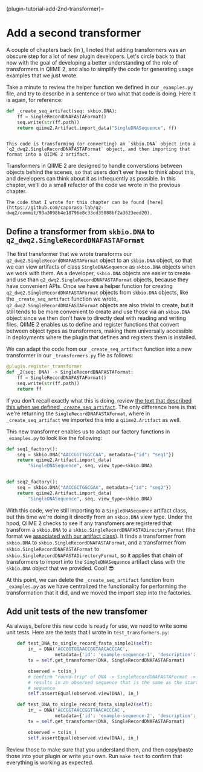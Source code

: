 (plugin-tutorial-add-2nd-transformer)=
# Add a second transformer

A couple of chapters back (in [](plugin-tutorial-add-artifact-class)), I noted that adding transformers was an obscure step for a lot of new plugin developers.
Let's circle back to that now with the goal of developing a better understanding of the role of transformers in QIIME 2, and also to simplify the code for generating usage examples that we just wrote.

Take a minute to review the helper function we defined in our `_examples.py` file, and try to describe in a sentence or two what that code is doing.
Here it is again, for reference:

```python
def _create_seq_artifact(seq: skbio.DNA):
    ff = SingleRecordDNAFASTAFormat()
    seq.write(str(ff.path))
    return qiime2.Artifact.import_data("SingleDNASequence", ff)
```

```{dropdown} Here's my description of what this is doing, but come up with your own before looking at this.

This code is transforming (or converting) an `skbio.DNA` object into a `q2_dwq2.SingleRecordDNAFASTAFormat` object, and then importing that format into a QIIME 2 artifact.
```

Transformers in QIIME 2 are designed to handle converstions between objects behind the scenes, so that users don't ever have to think about this, and developers can think about it as infrequently as possible.
In this chapter, we'll do a small refactor of the code we wrote in the previous chapter.

```{admonition} tl;dr
The code that I wrote for this chapter can be found [here](https://github.com/caporaso-lab/q2-dwq2/commit/93a3098b4e18796e8c33cd35088bf2a3623eed20).
```

## Define a transformer from `skbio.DNA` to `q2_dwq2.SingleRecordDNAFASTAFormat`

The first transformer that we wrote transforms our `q2_dwq2.SingleRecordDNAFASTAFormat` object to an `skbio.DNA` object, so that we can view artifacts of class `SingleDNASequence` as `skbio.DNA` objects when we work with them.
As a developer, `skbio.DNA` objects are easier to create and use than `q2_dwq2.SingleRecordDNAFASTAFormat` objects, because they have convenient APIs.
Once we have a helper function for creating `q2_dwq2.SingleRecordDNAFASTAFormat` objects from `skbio.DNA` objects, like the `_create_seq_artifact` function we wrote, `q2_dwq2.SingleRecordDNAFASTAFormat` objects are also trivial to create, but it still tends to be more convenient to create and use those via an `skbio.DNA` object since we then don't have to directly deal with reading and writing files.
QIIME 2 enables us to define and register functions that convert between object types as transformers, making them universally accessible in deployments where the plugin that defines and registers them is installed.

We can adapt the code from our `_create_seq_artifact` function into a new transformer in our `_transformers.py` file as follows:

```python
@plugin.register_transformer
def _2(seq: DNA) -> SingleRecordDNAFASTAFormat:
    ff = SingleRecordDNAFASTAFormat()
    seq.write(str(ff.path))
    return ff
```

If you don't recall exactly what this is doing, review [the text that described this when we defined `_create_seq_artifact`](_create_seq_artifact_helper_function).
The only difference here is that we're returning the `SingleRecordDNAFASTAFormat`, where in `_create_seq_artifact` we imported this into a `qiime2.Aritfact` as well.

This new transformer enables us to adapt our factory functions in `_examples.py` to look like the following:

```python
def seq1_factory():
    seq = skbio.DNA("AACCGGTTGGCCAA", metadata={"id": "seq1"})
    return qiime2.Artifact.import_data(
        "SingleDNASequence", seq, view_type=skbio.DNA)


def seq2_factory():
    seq = skbio.DNA("AACCGCTGGCGAA", metadata={"id": "seq2"})
    return qiime2.Artifact.import_data(
        "SingleDNASequence", seq, view_type=skbio.DNA)
```

With this code, we're still importing to a `SingleDNASequence` artifact class, but this time we're doing it directly from an `skbio.DNA` view type.
Under the hood, QIIME 2 checks to see if any transfomers are registered that transform a `skbio.DNA` to a `skbio.SingleRecordDNAFASTADirectoryFormat` (the format we [associated with our artifact class](register-artifact-class)).
It finds a transformer from `skbio.DNA` to `skbio.SingleRecordDNAFASTAFormat`, and a transformer from `skbio.SingleRecordDNAFASTAFormat` to `skbio.SingleRecordDNAFASTADirectoryFormat`, so it applies that chain of transformers to import into the `SingleDNASequence` artifact class with the `skbio.DNA` object that we provided.
Cool! 😎

At this point, we can delete the `_create_seq_artifact` function from `_examples.py` as we have centralized the functionality for performing the transformation that it did, and we moved the import step into the factories.

## Add unit tests of the new transfomer

As always, before this new code is ready for use, we need to write some unit tests.
Here are the tests that I wrote in `test_transformers.py`:

```python
    def test_DNA_to_single_record_fasta_simple1(self):
        in_ = DNA('ACCGGTGGAACCGGTAACACCCAC',
                  metadata={'id': 'example-sequence-1', 'description': ''})
        tx = self.get_transformer(DNA, SingleRecordDNAFASTAFormat)

        observed = tx(in_)
        # confirm "round-trip" of DNA -> SingleRecordDNAFASTAFormat -> DNA
        # results in an observed sequence that is the same as the starting
        # sequence
        self.assertEqual(observed.view(DNA), in_)

    def test_DNA_to_single_record_fasta_simple2(self):
        in_ = DNA('ACCGGTAACCGGTTAACACCCAC',
                  metadata={'id': 'example-sequence-2', 'description': ''})
        tx = self.get_transformer(DNA, SingleRecordDNAFASTAFormat)

        observed = tx(in_)
        self.assertEqual(observed.view(DNA), in_)
```

Review those to make sure that you understand them, and then copy/paste those into your plugin or write your own.
Run `make test` to confirm that everything is working as expected.

